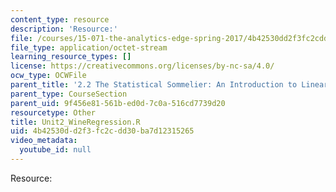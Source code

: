 ```yaml
---
content_type: resource
description: 'Resource:'
file: /courses/15-071-the-analytics-edge-spring-2017/4b42530dd2f3fc2cdd30ba7d12315265_Unit2_WineRegression.R
file_type: application/octet-stream
learning_resource_types: []
license: https://creativecommons.org/licenses/by-nc-sa/4.0/
ocw_type: OCWFile
parent_title: '2.2 The Statistical Sommelier: An Introduction to Linear Regression'
parent_type: CourseSection
parent_uid: 9f456e81-561b-ed0d-7c0a-516cd7739d20
resourcetype: Other
title: Unit2_WineRegression.R
uid: 4b42530d-d2f3-fc2c-dd30-ba7d12315265
video_metadata:
  youtube_id: null
---
```

Resource: